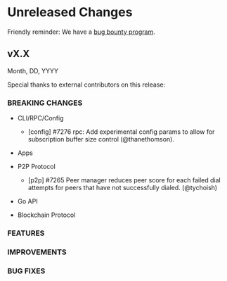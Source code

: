 # Unreleased Changes

Friendly reminder: We have a [bug bounty program](https://hackerone.com/cosmos).

## vX.X

Month, DD, YYYY

Special thanks to external contributors on this release:

### BREAKING CHANGES

- CLI/RPC/Config

  - [config] \#7276 rpc: Add experimental config params to allow for subscription buffer size control (@thanethomson).

- Apps

- P2P Protocol

  - [p2p] \#7265 Peer manager reduces peer score for each failed dial attempts for peers that have not successfully dialed. (@tychoish)

- Go API

- Blockchain Protocol

### FEATURES

### IMPROVEMENTS

### BUG FIXES

